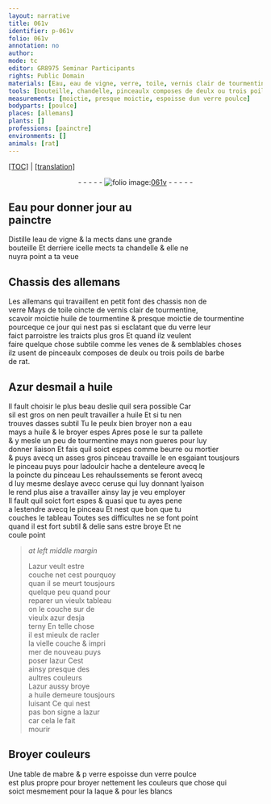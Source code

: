 ```yaml
---
layout: narrative
title: 061v
identifier: p-061v
folio: 061v
annotation: no
author:
mode: tc
editor: GR8975 Seminar Participants
rights: Public Domain
materials: [Eau, eau de vigne, verre, toile, vernis clair de tourmentine, huile de tourmentine, tourmentine, poils de barbe de rat, Azur desmail, huile, eau, beurre, mortier, ceruse, azur, mabre, laque]
tools: [bouteille, chandelle, pinceaulx composes de deulx ou trois poils de barbe de rat, pallete, asses gros pinceau, pinceau, poincte du pinceau]
measurements: [moictie, presque moictie, espoisse dun verre poulce]
bodyparts: [poulce]
places: [allemans]
plants: []
professions: [painctre]
environments: []
animals: [rat]
---
```


 <p><a href="{{ site.baseurl }}/diplomatic/">[TOC]</a> | <a href="{{ site.baseurl }}/texts/p-061v_tl/" target="_blank">[translation]</a></p><div class="folio" align="center">- - - - - <a href="http://gallica.bnf.fr/ark:/12148/btv1b10500001g/f128.image" target="_blank"><img src="https://cu-mkp.github.io/2017-workshop-edition/assets/photo-icon.png" alt="folio image: " style="display:inline-block; margin-bottom:-3px;"/>061v</a> - - - - - </div>  
  

## <span class="m">Eau</span> pour donner jour au<br/> <span class="pro">painctre</span>

 
Distille l<span class="m">eau de vigne</span> & la mects dans une grande<br/> <span class="tl">bouteille</span> Et derriere icelle mects ta <span class="tl">chandelle</span> & elle ne<br/> nuyra point a ta veue
 
 
  

## Chassis des <span class="pl">allemans</span>

 
Les <span class="pl">allemans</span> qui travaillent en petit font des chassis non de<br/> <span class="m">verre</span> Mays de <span class="m">toile</span> oincte de <span class="m">vernis clair de tourmentine</span>,<br/> scavoir <span class="ms">moictie</span> <span class="m">huile de tourmentine</span> & <span class="ms">presque moictie</span> de <span class="m">tourmentine</span><br/> pourceque ce jour qui nest pas si esclatant que du <span class="m">verre</span> leur<br/> faict parroistre les traicts plus gros Et quand ilz veulent<br/> faire quelque chose subtile co<span class="exp">mm</span>e les venes <span class="del">de</span> & semblables choses<br/> ilz usent de <span class="tl">pinceaulx composes de deulx ou trois <span class="m">poils de barbe<br/> de <span class="al">rat</span></span></span>.
 
 
  

## <span class="m">Azur desmail</span> a <span class="m">huile</span>

 
Il fault choisir le plus <span class="del">beau</span> deslie quil sera possible Car <br/> sil est gros on nen peult travailler a <span class="m">huile</span> Et si tu nen<br/> trouves dasses subtil Tu le peulx bien broyer non a <span class="m">eau</span><br/> mays a <span class="m">huile</span> & le broyer espes Apres pose le sur ta <span class="tl">pallete</span><br/> & y mesle un peu de <span class="m">tourmentine</span> mays non gueres pour luy<br/> donner liaison Et fais quil soict espes comme <span class="m">beurre</span> ou <span class="m">mortier</span><br/> & puys avecq un <span class="tl">asses gros pinceau</span> travaille le en esgaiant tousjours<br/> le <span class="tl">pinceau</span> puys pour ladoulcir hache a denteleure avecq <span class="del">le</span><br/> la <span class="tl">poincte du pinceau</span> Les rehaulssements se feront avecq<br/> <span class="del">d</span> luy mesme deslaye avecc <span class="m">ceruse</span> qui luy donnant lyaison<br/> le rend plus aise a travailler ainsy lay je veu employer<br/> Il fault quil soict fort espes & quasi que tu ayes pene<br/> a lestendre avecq le <span class="tl">pinceau</span> Et nest que bon que tu<br/> couches le tableau Toutes ses difficultes ne se font point<br/> quand il est fort subtil & delie sans estre broye Et ne<br/> coule point
 
> *at left middle margin*
> 
> 
>   L<span class="m">azur</span> veult estre<br/> couche net cest pourquoy<br/> <span class="del">quan</span> il se meurt tousjours<br/> quelque peu quand pour<br/> reparer un vieulx tableau<br/> on le couche sur de<br/> vieulx <span class="m">azur</span> desja<br/> terny En telle chose<br/> il est mieulx de racler<br/> la vielle couche & impri<br/> mer de nouveau puys <br/> poser l<span class="m">azur</span> Cest<br/> ainsy presque des<br/> aultres couleurs<br/> L<span class="m">azur</span> aussy broye<br/> a <span class="m">huile</span> demeure tousjours<br/> luisant Ce qui nest<br/> pas bon signe a l<span class="m">azur</span><br/> car cela le fait<br/> mourir
 
 
  

## Broyer couleurs

 
Une table de <span class="del"><span class="m">mabre</span> & p</span> <span class="m">verre</span> <span class="ms">espoisse dun <span class="del"><span class="m">verre</span></span> <span class="bp">poulce</span></span><br/> est plus propre pour broyer nettem<span class="exp">ent</span> les couleurs que chose qui<br/> soict mesmem<span class="exp">ent</span> pour la <span class="m">laque</span> & pour les blancs
 
 